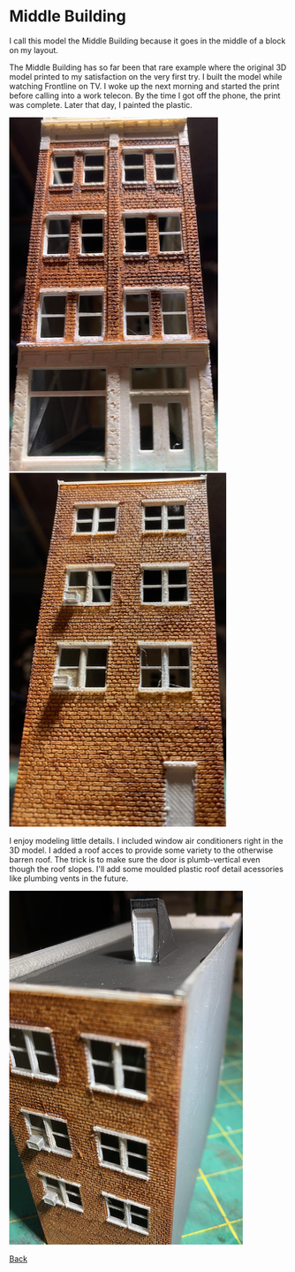 # Middle Building

I call this model the Middle Building because it goes in the middle of a block on my layout.

The Middle Building has so far been that rare example where the original 3D model printed to my satisfaction on the very first try. I built the model while watching Frontline on TV. I woke up the next morning and started the print before calling into a work telecon. By the time I got off the phone, the print was complete. Later that day, I painted the plastic.


![The Middle Building](IMG_0232.png) ![IAnother angle](IMG_0233.png) 

I enjoy modeling little details. I included window air conditioners right in the 3D model. I added a roof acces to provide some variety to the otherwise barren roof. The trick is to make sure the door is plumb-vertical even though the roof slopes. I'll add some moulded plastic roof detail acessories like plumbing vents in the future.

![Roof Access](IMG_0227.png)


[Back](https://nscale4by8.github.io/nscale4x8/)
